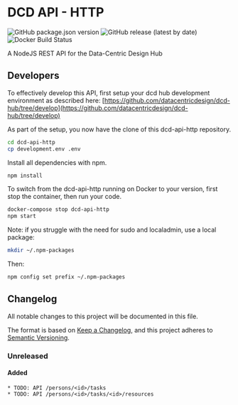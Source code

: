 # DCD API - HTTP

![GitHub package.json version](https://img.shields.io/github/package-json/v/datacentricdesign/dcd-api-http)
![GitHub release (latest by date)](https://img.shields.io/github/v/release/datacentricdesign/dcd-api-http)
![Docker Build Status](https://img.shields.io/docker/build/datacentricdesign/dcd-api-http)

A NodeJS REST API for the Data-Centric Design Hub

## Developers

To effectively develop this API, first setup your dcd hub development environment as described here:
[https://github.com/datacentricdesign/dcd-hub/tree/develop](https://github.com/datacentricdesign/dcd-hub/tree/develop)

As part of the setup, you now have the clone of this dcd-api-http repository.

```bash
cd dcd-api-http
cp development.env .env
```

Install all dependencies with npm.

```bash
npm install
```

To switch from the dcd-api-http running on Docker to your version, first stop the container, then run your code.

```bash
docker-compose stop dcd-api-http
npm start
```

Note: if you struggle with the need for sudo and localadmin, use a local package:

```bash
mkdir ~/.npm-packages
```

Then:

```bash
npm config set prefix ~/.npm-packages
```

## Changelog

All notable changes to this project will be documented in this file.

The format is based on [Keep a Changelog](https://keepachangelog.com/en/1.0.0/),
and this project adheres to [Semantic Versioning](https://semver.org/spec/v2.0.0.html).

### Unreleased

#### Added

    * TODO: API /persons/<id>/tasks
    * TODO: API /persons/<id>/tasks/<id>/resources
